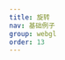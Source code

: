 ```yaml
---
title: 旋转
nav: 基础例子
group: webgl
order: 13
---
```


<code src="../examples/demo13/index.jsx"></code>
